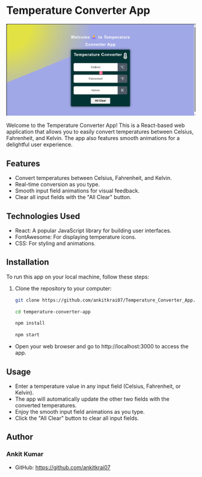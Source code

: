 # Temperature Converter App

![Temperature Converter App](./src/Images/appimage.jpg)

Welcome to the Temperature Converter App! This is a React-based web application that allows you to easily convert temperatures between Celsius, Fahrenheit, and Kelvin. The app also features smooth animations for a delightful user experience.

## Features

- Convert temperatures between Celsius, Fahrenheit, and Kelvin.
- Real-time conversion as you type.
- Smooth input field animations for visual feedback.
- Clear all input fields with the "All Clear" button.

## Technologies Used

- React: A popular JavaScript library for building user interfaces.
- FontAwesome: For displaying temperature icons.
- CSS: For styling and animations.

## Installation

To run this app on your local machine, follow these steps:

1. Clone the repository to your computer:

   ```bash
   git clone https://github.com/ankitkrai07/Temperature_Converter_App.git
   ```

   ```bash
   cd temperature-converter-app
   ```

   ```bash
   npm install
   ```

   ```bash
   npm start
   ```

- Open your web browser and go to http://localhost:3000 to access the app.

## Usage

- Enter a temperature value in any input field (Celsius, Fahrenheit, or Kelvin).
- The app will automatically update the other two fields with the converted temperatures.
- Enjoy the smooth input field animations as you type.
- Click the "All Clear" button to clear all input fields.

## Author

### Ankit Kumar

- GitHub: https://github.com/ankitkrai07
